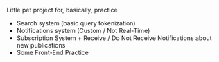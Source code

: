 Little pet project for, basically, practice

- Search system (basic query tokenization)
- Notifications system (Custom / Not Real-Time)
- Subscription System + Receive / Do Not Receive Notifications about new publications
- Some Front-End Practice
